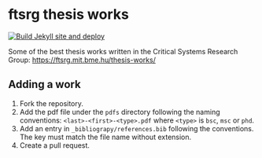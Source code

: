# ftsrg thesis works
  
[![Build Jekyll site and deploy](https://github.com/ftsrg/thesis-works/actions/workflows/compile.yml/badge.svg)](https://github.com/ftsrg/thesis-works/actions/workflows/compile.yml)

Some of the best thesis works written in the Critical Systems Research Group: <https://ftsrg.mit.bme.hu/thesis-works/>

## Adding a work

1. Fork the repository.
1. Add the pdf file under the `pdfs` directory following the naming conventions: `<last>-<first>-<type>.pdf` where `<type>` is `bsc`, `msc` or `phd`.
1. Add an entry in `_bibliograpy/references.bib` following the conventions. The key must match the file name without extension.
1. Create a pull request.
